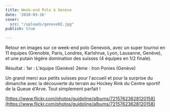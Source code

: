 ```yaml
---
title: Week-end Polo à Genève
date: '2010-03-16'
cover:
  src: "/uploads/geneve02.jpg"
publish: true

---
```

Retour en images sur ce week-end polo Genevois, avec un super tournoi en 11 équipes (Grenoble, Paris, Londres, Karlshrue, Lyon, Lausanne, Genève), et une putain légère domination des suisses (4 équipes en 1/2 finale).

Résultat : 1er : L'équipe (Genève) 2ème : Iron Ponies (Genève)

Un grand merci aux petits suisses pour l'accueil et pour la surprise du dimanche avec la découverte du terrain au Hockey Rink du Centre sportif de la Queue d'Arve. Tout simplement parfait !

[https://www.flickr.com/photos/guidoline/albums/72157623628120158](https://www.flickr.com/photos/guidoline/albums/72157623628120158)